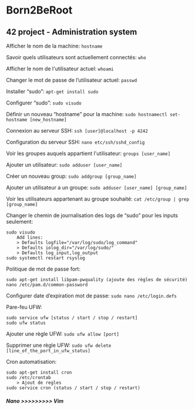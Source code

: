 # Born2BeRoot
## 42 project - Administration system

Afficher le nom de la machine:
```hostname```

Savoir quels utilisateurs sont actuellement connectés:
```who```

Afficher le nom de l'utilisateur actuel:
```whoami```

Changer le mot de passe de l’utilisateur actuel:
```passwd```

Installer “sudo”:
```apt-get install sudo```

Configurer “sudo”:
```sudo visudo```

Définir un nouveau “hostname” pour la machine:
```sudo hostnamectl set-hostname [new_hostname]```

Connexion au serveur SSH:
```ssh [user]@localhost -p 4242```

Configuration du serveur SSH:
```nano etc/ssh/sshd_config```

Voir les groupes auquels appartient l'utilisateur:
```groups [user_name]```

Ajouter un utilisateur:
```sudo adduser [user_name]```

Créer un nouveau group:
```sudo addgroup [group_name]```

Ajouter un utilisateur a un groupe:
```sudo adduser [user_name] [group_name]```

Voir les utilisateurs appartenant au groupe souhaité:
```cat /etc/group | grep [group_name]```

Changer le chemin de journalisation des logs de “sudo” pour les inputs seulement:
```
sudo visudo
	Add lines:
	> Defaults logfile="/var/log/sudo/log_command"
	> Defaults iolog_dir="/var/log/sudo/"
	> Defaults log_input,log_output
sudo systemctl restart rsyslog
```

Politique de mot de passe fort:
```
sudo apt-get install libpam-pwquality (ajoute des règles de sécurité)
nano /etc/pam.d/common-password
```

Configurer date d’expiration mot de passe:
```sudo nano /etc/login.defs```

Pare-feu UFW:
```
sudo service ufw [status / start / stop / restart]
sudo ufw status
```

Ajouter une règle UFW: ```sudo ufw allow [port]```

Supprimer une règle UFW: ```sudo ufw delete [line_of_the_port_in_ufw_status]```

Cron automatisation:
```
sudo apt-get install cron
sudo /etc/crontab
	> Ajout de regles
sudo service cron (status / start / stop / restart)
```

##### *Nano >>>>>>>>> Vim*

